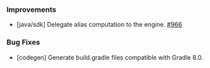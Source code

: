 ### Improvements
  - [java/sdk] Delegate alias computation to the engine. [#966](https://github.com/pulumi/pulumi-java/pull/966)
 
### Bug Fixes
  - [codegen] Generate build.gradle files compatible with Gradle 8.0.